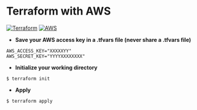 # Terraform with AWS
[![Terraform](https://img.shields.io/static/v1?label=Terraform&message=v0.12.25&color=blueviolet&logo=Terraform)](https://www.terraform.io/downloads.html)
[![AWS](https://img.shields.io/static/v1?label=AWS-cli&message=v1.18.60&color=orange&logo=amazon)](https://aws.amazon.com/fr/cli/)

 - **Save your AWS access key in a .tfvars file (never share a .tfvars file)**

```
AWS_ACCESS_KEY="XXXXXYY"
AWS_SECRET_KEY="YYYYXXXXXXXX"
```

- **Initialize your working directory**

```
$ terraform init
```

- **Apply**

```
$ terraform apply
```
